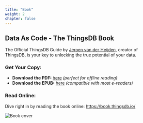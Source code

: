 ```yaml
---
title: "Book"
weight: 2
chapter: false
---
```


## Data As Code - The ThingsDB Book

The Official ThingsDB Guide by [Jeroen van der Heijden](https://github.com/joente), creator of ThingsDB, is your key to unlocking the true potential of your data.

### Get Your Copy:

- **Download the PDF:** [here](https://book.thingsdb.io/book/Data%20as%20Code%20-%20The%20ThingsDB%20Book%20-%20Jeroen%20van%20der%20Heijden.pdf) _(perfect for offline reading)_
- **Download the EPUB:** [here](https://book.thingsdb.io/book/Data%20as%20Code%20-%20The%20ThingsDB%20Book%20-%20Jeroen%20van%20der%20Heijden.epub) _(compatible with most e-readers)_

### Read Online:

Dive right in by reading the book online: https://book.thingsdb.io/

![Book cover](/v1/images/book.jpg?width=800px)
